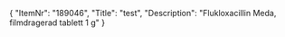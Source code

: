 {
  "ItemNr": "189046",
  "Title": "test",
  "Description": "Flukloxacillin Meda, filmdragerad tablett 1 g"
}
